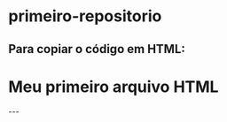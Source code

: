 # primeiro-repositorio

Para copiar o código em HTML:
---
<html>
  <h1>Meu primeiro arquivo HTML</h1>
</html>
---
